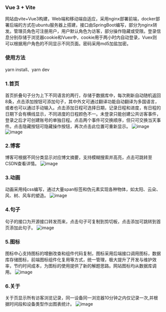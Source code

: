 ### Vue 3 + Vite
网站由vite+Vue3构建，Web端和移动端自适应，采用nginx部署前端，docker部署后端的方式在ubuntu服务器上搭建，接口由SpringBoot编写，部分为nginx转发。管理员角色可注册用户，用户默认角色为访客，部分操作隐藏或受限。登录信息分别存储于浏览器cookie和Vuex中，cookie用于两小时内自动登录，Vuex则可以根据用户角色的不同显示不同页面。密码采用md5加盐加密。
### 使用方法
yarn install、yarn dev
### 1.首页
首页折叠句子分为上下不同语言的两行，存储于数据库中，每次刷新自动随机返回8条，点击添加按钮可添加句子，其中外文可通过翻译功能自动翻译为多国语言，或者也可以通过手动输入。点击添加日程可选择日期，记录日程和进度，有日程的日期下会有横线显示，不同进度的日程颜色不一。未登录只能创建公共访客事件，登录之后才可创建账号的单独日程。点击两个事件可交换顺序，但只可交换当天事件。点击隐藏按钮可隐藏操作按钮，再次点击此位置可重新显示。
![image](https://user-images.githubusercontent.com/66810804/196639157-a67d19d7-ec53-4a92-be56-9d814d6410fd.png)
![image](https://user-images.githubusercontent.com/66810804/196639331-674b492d-e055-4061-82bc-6ef513ab01cc.png)
### 2.博客
博客可根据不同分类显示对应博文摘要，支持模糊搜索并高亮，点击可跳转至CSDN查看详情。
![image](https://user-images.githubusercontent.com/66810804/196637724-db002bc9-4f40-4f61-a8d7-243c668d5e33.png)
### 3.动画
动画采用纯css编写，通过大量span标签和伪元素实现各种物体，如太阳、云朵、风、树、风车的塑造。
![image](https://user-images.githubusercontent.com/66810804/196637725-79b9e0e4-0a3b-4bc7-926d-37025b0484da.png)
### 4.句子
句子的接口为开源接口转发而来，点击句子可复制到剪切板，点击添加可跳转到首页添加此句子。
![image](https://user-images.githubusercontent.com/66810804/196637741-bdd266a9-8bb0-4b24-891a-c75bd2850fa0.png)
### 5.图标
图标中心支持图标的增删改查和组件代码复制，图标采用后端接口调用图标，数据库存储图标，前端图标组件化复用等方式，统一管理，极大提升了开发与维护效率，节约时间成本，为图标的使用提供了新的解题思路。网站图标均从数据库调用。
![image](https://user-images.githubusercontent.com/66810804/196637767-a7feec03-f3c1-47ca-8a76-30ebbad549c2.png)
### 6.关于
关于页显示所有访客浏览记录，同一设备同一浏览器10分钟之内仅记录一次,并根据时间段和设备类型作出图表统计。
![image](https://user-images.githubusercontent.com/66810804/196637783-f058d464-8a31-46b8-a891-dbf9dcb30eec.png)


